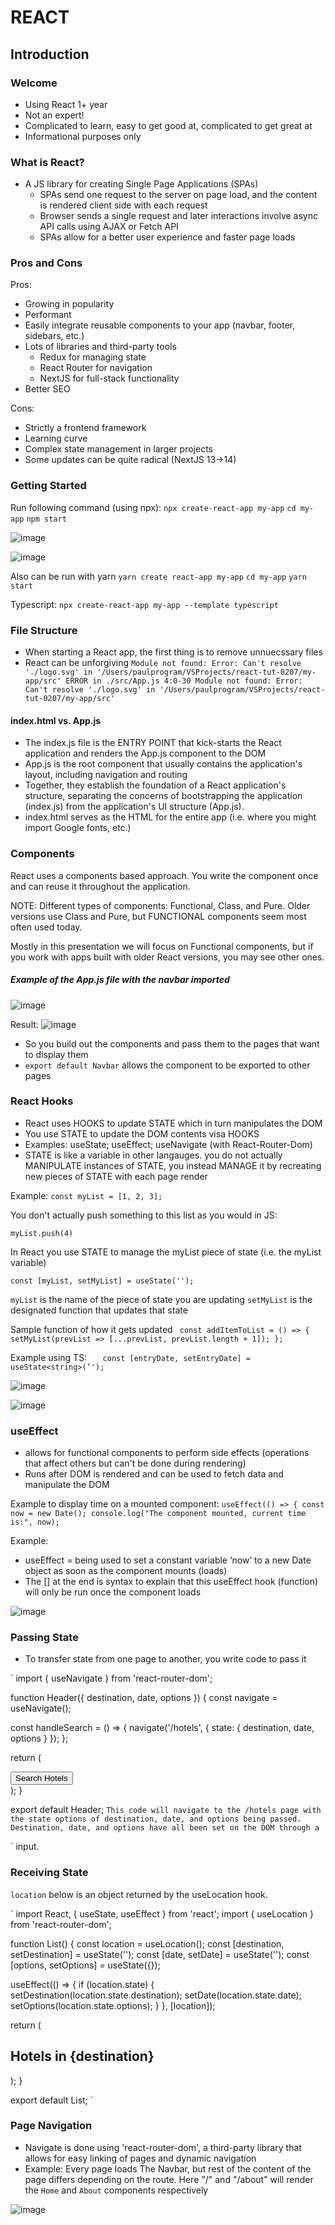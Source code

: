 # REACT
## Introduction

### Welcome

- Using React 1+ year
- Not an expert! 
- Complicated to learn, easy to get good at, complicated to get great at 
- Informational purposes only

### What is React?

- A JS library for creating Single Page Applications (SPAs)
  - SPAs send one request to the server on page load, and the content is rendered client side with each request
  - Browser sends a single request and later interactions involve async API calls using AJAX or Fetch API
  - SPAs allow for a better user experience and faster page loads

### Pros and Cons

Pros:
- Growing in popularity
- Performant 
- Easily integrate reusable components to your app (navbar, footer, sidebars, etc.)
- Lots of libraries and third-party tools
  - Redux for managing state 
  - React Router for navigation
  - NextJS for full-stack functionality 
- Better SEO

Cons:
- Strictly a frontend framework 
- Learning curve 
- Complex state management in larger projects 
- Some updates can be quite radical (NextJS 13->14)

### Getting Started

Run following command (using npx):
`npx create-react-app my-app`
`cd my-app`
`npm start`

![image](https://github.com/paulcap510/react-presentation/assets/118994869/789b1aa3-cd0c-46fe-9f14-6850257a6cc9)

![image](https://github.com/paulcap510/react-presentation/assets/118994869/e878dd3c-dd9d-4629-86fd-ef6dae4f1cfe)

Also can be run with yarn
`yarn create react-app my-app`
`cd my-app`
`yarn start`

Typescript:
`npx create-react-app my-app --template typescript`

### File Structure

- When starting a React app, the first thing is to remove unnuecssary files
- React can be unforgiving
`Module not found: Error: Can't resolve './logo.svg' in '/Users/paulprogram/VSProjects/react-tut-0207/my-app/src'
ERROR in ./src/App.js 4:0-30
Module not found: Error: Can't resolve './logo.svg' in '/Users/paulprogram/VSProjects/react-tut-0207/my-app/src'`

#### index.html vs. App.js
- The index.js file is the ENTRY POINT that kick-starts the React application and renders the App.js component to the DOM
- App.js is the root component that usually contains the application's layout, including navigation and routing
- Together, they establish the foundation of a React application's structure, separating the concerns of bootstrapping the application (index.js) from the application's UI structure (App.js).
- index.html serves as the HTML for the entire app (i.e. where you might import Google fonts, etc.)

### Components

React uses a components based approach. You write the component once and can reuse it throughout the application.

NOTE: Different types of components: Functional, Class, and Pure. Older versions use Class and Pure, but FUNCTIONAL components seem most often used today.

Mostly in this presentation we will focus on Functional components, but if you work with apps built with older React versions, you may see other ones.

##### Example of the App.js file with the navbar imported

![image](https://github.com/paulcap510/react-presentation/assets/118994869/a8727d0d-2ad7-4039-83b1-54f2e0c3e4d1)

Result:
![image](https://github.com/paulcap510/react-presentation/assets/118994869/98383143-8971-4023-a317-59dfe8aacbe0)

- So you build out the components and pass them to the pages that want to display them
- `export default Navbar` allows the component to be exported to other pages 

### React Hooks
- React uses HOOKS to update STATE which in turn manipulates the DOM
- You use STATE to update the DOM contents visa HOOKS
- Examples: useState; useEffect; useNavigate (with React-Router-Dom)
- STATE is like a variable in other langauges. you do not actually MANIPULATE instances of STATE, you instead MANAGE it by recreating new pieces of STATE with each page render

Example: 
`const myList = [1, 2, 3];`

You don't actually push something to this list as you would in JS:

`myList.push(4)`

In React you use STATE to manage the myList piece of state (i.e. the myList variable)

`const [myList, setMyList] = useState('');`

`myList` is the name of the piece of state you are updating
`setMyList` is the designated function that updates that state 

Sample function of how it gets updated
`
const addItemToList = () => {
  setMyList(prevList => [...prevList, prevList.length + 1]);
};`


Example using TS:
`   const [entryDate, setEntryDate] = useState<string>(‘');`

![image](https://github.com/paulcap510/react-presentation/assets/118994869/89d4889e-85fc-47bd-8fa9-efa0fb52c8f4)

![image](https://github.com/paulcap510/react-presentation/assets/118994869/d0495dd2-a059-4747-a6e1-522e9a560de9)

### useEffect
- allows for functional components to perform side effects (operations that affect others but can't be done during rendering)
- Runs after DOM is rendered and can be used to fetch data and manipulate the DOM

Example to display time on a mounted component:
 `useEffect(() => {
    const now = new Date();
    console.log("The component mounted, current time is:", now);`


  
Example:
- useEffect = being used to set a constant variable ‘now’ to a new Date object as soon as the component mounts (loads)
- The [] at the end is syntax to explain that this useEffect hook (function) will only be run once the component loads 

![image](https://github.com/paulcap510/react-presentation/assets/118994869/1bac2199-d506-4432-9e55-6cdc2b2a2cd7)


### Passing State

- To transfer state from one page to another, you write code to pass it 

`
import { useNavigate } from 'react-router-dom';

function Header({ destination, date, options }) {
  const navigate = useNavigate();

  const handleSearch = () => {
    navigate('/hotels', { state: { destination, date, options } });
  };

  return (
    <div>
      <button onClick={handleSearch}>Search Hotels</button>
    </div>
  );
}

export default Header;
`
This code will navigate to the /hotels page with the state options of destination, date, and options being passed. Destination, date, and options have all been set on the DOM through a `<form>` input.


### Receiving State

`location` below is an object returned by the useLocation hook.


`
import React, { useState, useEffect } from 'react';
import { useLocation } from 'react-router-dom';

function List() {
  const location = useLocation();
  const [destination, setDestination] = useState('');
  const [date, setDate] = useState('');
  const [options, setOptions] = useState({});

  useEffect(() => {
    if (location.state) {
      setDestination(location.state.destination);
      setDate(location.state.date);
      setOptions(location.state.options);
    }
  }, [location]);

  return (
    <div>
      <h2>Hotels in {destination}</h2>
    </div>
  );
}

export default List;
`

### Page Navigation

- Navigate is done using 'react-router-dom', a third-party library that allows for easy linking of pages and dynamic navigation
- Example: Every page loads The Navbar, but rest of the content of the page differs depending on the route. Here "/" and "/about" will render the `Home` and `About` components respectively

![image](https://github.com/paulcap510/react-presentation/assets/118994869/499ac828-9f41-4bc0-9d4e-0cc301385d4b)
